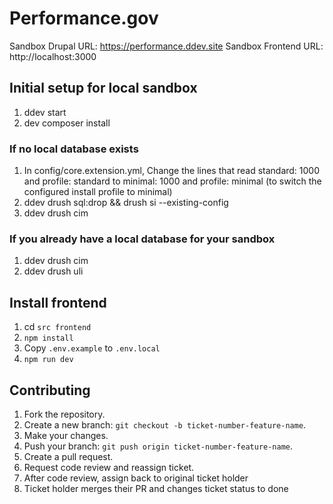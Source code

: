 # Performance.gov

Sandbox Drupal URL: https://performance.ddev.site
Sandbox Frontend URL: http://localhost:3000

## Initial setup for local sandbox
1. ddev start
2. dev composer install

### If no local database exists
1. In config/core.extension.yml, Change the lines that read standard: 1000 and profile: standard to minimal: 1000 and profile: minimal (to switch the configured install profile to minimal)
2. ddev drush sql:drop && drush si --existing-config
3. ddev drush cim

### If you already have a local database for your sandbox
1. ddev drush cim
2. ddev drush uli

## Install frontend
1. cd `src frontend`
2. `npm install`
3. Copy `.env.example` to `.env.local`
4. `npm run dev`

## Contributing
1. Fork the repository.
2. Create a new branch: `git checkout -b ticket-number-feature-name`.
3. Make your changes.
4. Push your branch: `git push origin ticket-number-feature-name`.
5. Create a pull request.
6. Request code review and reassign ticket.
7. After code review, assign back to original ticket holder
8. Ticket holder merges their PR and changes ticket status to done
